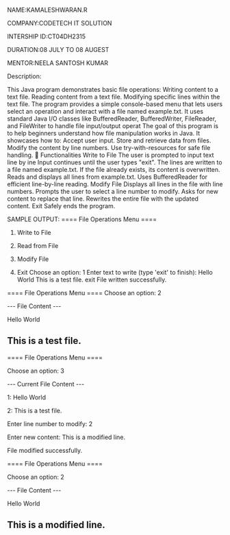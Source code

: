 NAME:KAMALESHWARAN.R

COMPANY:CODETECH IT SOLUTION

INTERSHIP ID:CT04DH2315

DURATION:08 JULY TO 08 AUGEST

MENTOR:NEELA SANTOSH KUMAR

Description:
            
This Java program demonstrates basic file operations:
Writing content to a text file.
Reading content from a text file.
Modifying specific lines within the text file.
The program provides a simple console-based menu that lets users select an operation and interact with a file named example.txt. It uses standard Java I/O classes like BufferedReader, BufferedWriter, FileReader, and FileWriter to handle file input/output operat
The goal of this program is to help beginners understand how file manipulation works in Java. It showcases how to:
Accept user input.
Store and retrieve data from files.
Modify the content by line numbers.
Use try-with-resources for safe file handling.
🔧 Functionalities
Write to File
The user is prompted to input text line by ine
Input continues until the user types "exit".
The lines are written to a file named example.txt.
If the file already exists, its content is overwritten.
Reads and displays all lines from example.txt.
Uses BufferedReader for efficient line-by-line reading.
Modify File
Displays all lines in the file with line numbers.
Prompts the user to select a line number to modify.
Asks for new content to replace that line.
Rewrites the entire file with the updated content.
Exit
Safely ends the program.



SAMPLE OUTPUT:
==== File Operations Menu ====

1. Write to File
   
3. Read from File
   
5. Modify File
   
7. Exit
Choose an option: 1
Enter text to write (type 'exit' to finish):
Hello World
This is a test file.
exit
File written successfully.

==== File Operations Menu ====
Choose an option: 2

--- File Content ---

Hello World

This is a test file.
---------------------

==== File Operations Menu ====

Choose an option: 3

--- Current File Content ---

1: Hello World

2: This is a test file.

Enter line number to modify: 2

Enter new content: This is a modified line.

File modified successfully.

==== File Operations Menu ====

Choose an option: 2

--- File Content ---

Hello World

This is a modified line.
---------------------

